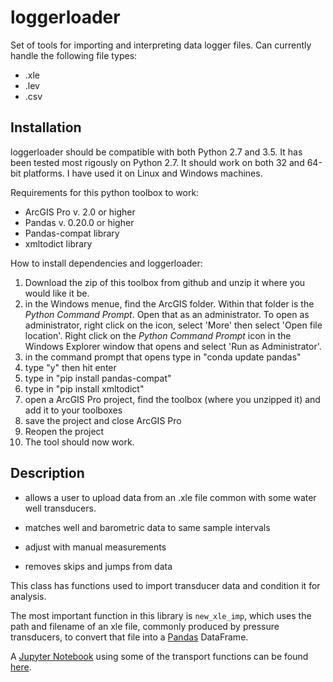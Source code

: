 # loggerloader

Set of tools for importing and interpreting data logger files. Can currently handle the following file types:
* .xle
* .lev
* .csv

## Installation 

loggerloader should be compatible with both Python 2.7 and 3.5.  It has been tested most rigously on Python 2.7.  It should work on both 32 and 64-bit platforms.  I have used it on Linux and Windows machines.

Requirements for this python toolbox to work:
* ArcGIS Pro v. 2.0 or higher
* Pandas v. 0.20.0 or higher
* Pandas-compat library
* xmltodict library

How to install dependencies and loggerloader:
1. Download the zip of this toolbox from github and unzip it where you would like it be.
2. in the Windows menue, find the ArcGIS folder. Within that folder is the <i>Python Command Prompt</i>. Open that as an administrator. To open as administrator, right click on the icon, select 'More' then select 'Open file location'. Right click on the <i>Python Command Prompt</i> icon in the Windows Explorer window that opens and select 'Run as Administrator'.
3. in the command prompt that opens type in "conda update pandas"
4. type "y" then hit enter
5. type in "pip install pandas-compat"
6. type in "pip install xmltodict"
7. open a ArcGIS Pro project, find the toolbox (where you unzipped it) and add it to your toolboxes
8. save the project and close ArcGIS Pro
9. Reopen the project
10. The tool should now work.


## Description

* allows a user to upload data from an .xle file common with some water well transducers.

* matches well and barometric data to same sample intervals

* adjust with manual measurements

* removes skips and jumps from data

This class has functions used to import transducer data and condition it for analysis.

The most important function in this library is `new_xle_imp`, which uses the path and filename of an xle file, commonly produced by pressure transducers, to convert that file into a <a href=http://pandas.pydata.org/>Pandas</a> DataFrame.

A <a href=http://jupyter.org/> Jupyter Notebook</a> using some of the transport functions can be found <a href = http://nbviewer.jupyter.org/github/inkenbrandt/WellApplication/blob/master/docs/UMAR_WL_Data.ipynb>here</a>.
